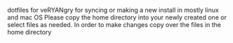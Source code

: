 dotfiles for veRYANgry for syncing or making a new install in mostly linux and mac OS
Please copy the home directory into your newly created one or select files as needed.
In order to make changes copy over the files in the home directory
